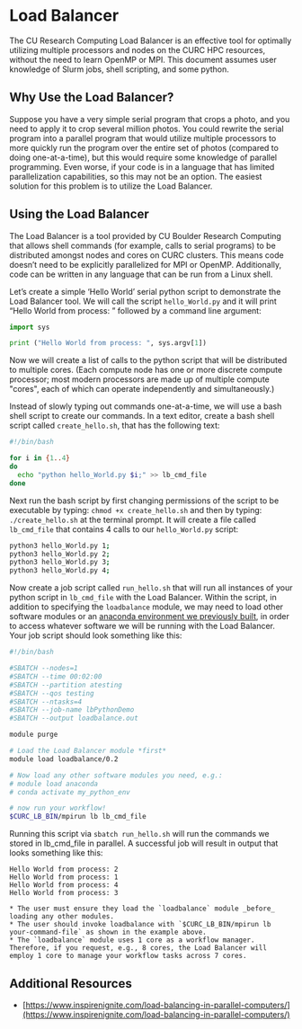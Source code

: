 # Load Balancer

The CU Research Computing Load Balancer is an effective tool for
optimally utilizing multiple processors and nodes on the CURC HPC
resources, without the need to learn OpenMP or MPI. This document
assumes user knowledge of Slurm jobs, shell scripting, and
some python.


## Why Use the Load Balancer?

Suppose you have a very simple serial program that crops a photo, and
you need to apply it to crop several million photos. You could rewrite
the serial program into a parallel program that would utilize multiple
processors to more quickly run the program over the entire set of
photos (compared to doing one-at-a-time), but this would require some
knowledge of parallel programming. Even worse, if your code is in a
language that has limited parallelization capabilities, so this may not
be an option. The easiest solution for this problem is to utilize the
Load Balancer.


## Using the Load Balancer

The Load Balancer is a tool provided by CU Boulder Research Computing
that allows shell commands (for example, calls to serial programs) to
be distributed amongst nodes and cores on CURC clusters. This means code
doesn’t need to be explicitly parallelized for MPI or
OpenMP. Additionally, code can be written in any language that can be
run from a Linux shell.

Let’s create a simple ‘Hello World’ serial python script to
demonstrate the Load Balancer tool. We will call the script
`hello_World.py` and it will print “Hello World from process: ”
followed by a command line argument:

```python
import sys

print ("Hello World from process: ", sys.argv[1])
```

Now we will create a list of calls to the python script that will be
distributed to multiple cores. (Each compute node has one or more
discrete compute processor; most modern processors are made up of
multiple compute "cores", each of which can operate independently and
simultaneously.)

Instead of slowly typing out commands one-at-a-time, we will use a
bash shell script to create our commands. In a text editor, create a
bash shell script called `create_hello.sh`, that has the following
text:

```bash
#!/bin/bash

for i in {1..4}
do
  echo "python hello_World.py $i;" >> lb_cmd_file
done
```

Next run the bash script by first changing permissions of the script
to be executable by typing: `chmod +x create_hello.sh` and then by
typing: `./create_hello.sh` at the terminal prompt. It will create a
file called `lb_cmd_file` that contains 4 calls to our
`hello_World.py` script:

```bash
python3 hello_World.py 1;
python3 hello_World.py 2;
python3 hello_World.py 3;
python3 hello_World.py 4;
```

Now create a job script called `run_hello.sh` that will run all instances of your python script in `lb_cmd_file` with the Load Balancer. Within the script, in addition to specifying the `loadbalance` module, we may need to load other software modules or an [anaconda environment we previously built](./python.md), in order to access whatever software we will be running with the Load Balancer. Your job script should look something like this:

```bash
#!/bin/bash

#SBATCH --nodes=1
#SBATCH --time 00:02:00
#SBATCH --partition atesting
#SBATCH --qos testing
#SBATCH --ntasks=4
#SBATCH --job-name lbPythonDemo
#SBATCH --output loadbalance.out

module purge

# Load the Load Balancer module *first*
module load loadbalance/0.2

# Now load any other software modules you need, e.g.:
# module load anaconda 
# conda activate my_python_env

# now run your workflow! 
$CURC_LB_BIN/mpirun lb lb_cmd_file
```

Running this script via `sbatch run_hello.sh` will run the commands we stored in
lb_cmd_file in parallel. A successful job will result in output that
looks something like this:

```
Hello World from process: 2
Hello World from process: 1
Hello World from process: 4
Hello World from process: 3
```

```{note}
* The user must ensure they load the `loadbalance` module _before_ loading any other modules.
* The user should invoke loadbalance with `$CURC_LB_BIN/mpirun lb your-command-file` as shown in the example above.
* The `loadbalance` module uses 1 core as a workflow manager.  Therefore, if you request, e.g., 8 cores, the Load Balancer will employ 1 core to manage your workflow tasks across 7 cores.
``` 

## Additional Resources

* [https://www.inspirenignite.com/load-balancing-in-parallel-computers/](https://www.inspirenignite.com/load-balancing-in-parallel-computers/)

